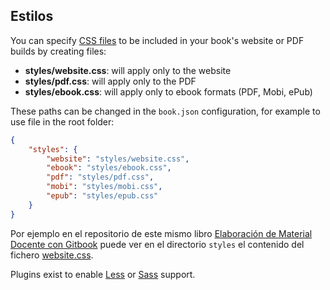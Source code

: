 ## Estilos


You can specify [CSS files](https://gitbookio.gitbooks.io/documentation/content/styling/book.html) to be included in your book's website or PDF builds by creating files:

- **styles/website.css**: will apply only to the website
- **styles/pdf.css**: will apply only to the PDF
- **styles/ebook.css**: will apply only to ebook formats (PDF, Mobi, ePub)

These paths can be changed in the `book.json` configuration, for example to use file in the root folder:

```json
{
    "styles": {
        "website": "styles/website.css",
        "ebook": "styles/ebook.css",
        "pdf": "styles/pdf.css",
        "mobi": "styles/mobi.css",
        "epub": "styles/epub.css"
    }
}
```
Por ejemplo en el repositorio de este mismo libro [Elaboración de Material Docente con Gitbook](https://github.com/ULL-PFPDI-GITBOOK-1617/Elaboracion-de-Material-Docente-con-GitBook/) puede 
ver en el directorio `styles` 
el contenido del fichero [website.css](https://github.com/ULL-PFPDI-GITBOOK-1617/Elaboracion-de-Material-Docente-con-GitBook/blob/master/styles/website.css).


Plugins exist to enable [Less](https://plugins.gitbook.com/plugin/styles-less) or [Sass](https://plugins.gitbook.com/plugin/styles-sass) support.
